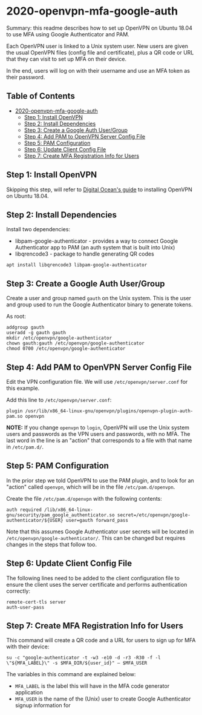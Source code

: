 # 2020-openvpn-mfa-google-auth

Summary: this readme describes how to set up OpenVPN on Ubuntu 18.04
to use MFA using Google Authenticator and PAM.

Each OpenVPN user is linked to a Unix system user. New users are given
the usual OpenVPN files (config file and certificate), plus a QR code
or URL that they can visit to set up MFA on their device.

In the end, users will log on with their username and use an MFA token
as their password.

## Table of Contents

* [2020\-openvpn\-mfa\-google\-auth](#2020-openvpn-mfa-google-auth)
    * [Step 1: Install OpenVPN](#step-1-install-openvpn)
    * [Step 2: Install Dependencies](#step-2-install-dependencies)
    * [Step 3: Create a Google Auth User/Group](#step-3-create-a-google-auth-usergroup)
    * [Step 4: Add PAM to OpenVPN Server Config File](#step-4-add-pam-to-openvpn-server-config-file)
    * [Step 5: PAM Configuration](#step-5-pam-configuration)
    * [Step 6: Update Client Config File](#step-6-update-client-config-file)
    * [Step 7: Create MFA Registration Info for Users](#step-7-create-mfa-registration-info-for-users)

## Step 1: Install OpenVPN

Skipping this step, will refer to [Digital Ocean's
guide](https://www.digitalocean.com/community/tutorials/how-to-set-up-an-openvpn-server-on-ubuntu-18-04)
to installing OpenVPN on Ubuntu 18.04.

## Step 2: Install Dependencies

Install two dependencies:

* libpam-google-authenticator - provides a way to connect Google Authenticator app
  to PAM (an auth system that is built into Unix)
* libqrencode3 - package to handle generating QR codes

```
apt install libqrencode3 libpam-google-authenticator
```

## Step 3: Create a Google Auth User/Group

Create a user and group named `gauth` on the Unix system. This is the user and group
used to run the Google Authenticator binary to generate tokens.

As root:

```
addgroup gauth
useradd -g gauth gauth
mkdir /etc/openvpn/google-authenticator
chown gauth:gauth /etc/openvpn/google-authenticator
chmod 0700 /etc/openvpn/google-authenticator
```

## Step 4: Add PAM to OpenVPN Server Config File

Edit the VPN configuration file. We will use `/etc/openvpn/server.conf`
for this example.

Add this line to `/etc/openvpn/server.conf`:

```
plugin /usr/lib/x86_64-linux-gnu/openvpn/plugins/openvpn-plugin-auth-pam.so openvpn
```

**NOTE:** If you change `openvpn` to `login`, OpenVPN will use the Unix
system users and passwords as the VPN users and passwords, with no MFA.
The last word in the line is an "action" that corresponds to a file with
that name in `/etc/pam.d/`.

## Step 5: PAM Configuration

In the prior step we told OpenVPN to use the PAM plugin, and to look for
an "action" called `openvpn`, which will be in the file `/etc/pam.d/openvpn`.

Create the file `/etc/pam.d/openvpn` with the following contents:

```
auth required /lib/x86_64-linux-gnu/security/pam_google_authenticator.so secret=/etc/openvpn/google-authenticator/${USER} user=gauth forward_pass
```

Note that this assumes Google Authenticator user secrets will be located in 
`/etc/openvpn/google-authenticator/`. This can be changed but requires changes
in the steps that follow too.

## Step 6: Update Client Config File

The following lines need to be added to the client configuration file to ensure
the client uses the server certificate and performs authentication correctly:

```
remote-cert-tls server
auth-user-pass
```

## Step 7: Create MFA Registration Info for Users

This command will create a QR code and a URL for users to sign up for MFA with their device:

```
su -c "google-authenticator -t -w3 -e10 -d -r3 -R30 -f -l \"${MFA_LABEL}\" -s $MFA_DIR/${user_id}" — $MFA_USER
```

The variables in this command are explained below:

* `MFA_LABEL` is the label this will have in the MFA code generator application
* `MFA_USER` is the name of the (Unix) user to create Google Authenticator signup information for

